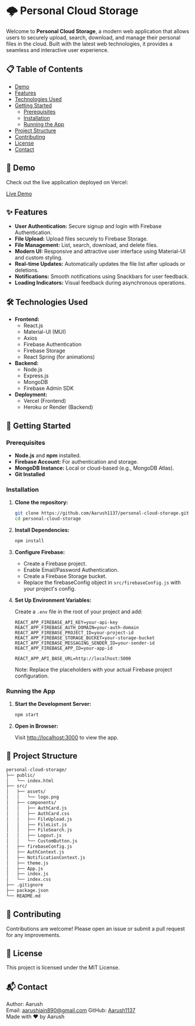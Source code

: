 
# 🌩️ Personal Cloud Storage

Welcome to **Personal Cloud Storage**, a modern web application that allows users to securely upload, search, download, and manage their personal files in the cloud. Built with the latest web technologies, it provides a seamless and interactive user experience.

## 📋 Table of Contents

- [Demo](#-demo)
- [Features](#-features)
- [Technologies Used](#-technologies-used)
- [Getting Started](#-getting-started)
  - [Prerequisites](#prerequisites)
  - [Installation](#installation)
  - [Running the App](#running-the-app)
- [Project Structure](#-project-structure)
- [Contributing](#-contributing)
- [License](#-license)
- [Contact](#-contact)

## 🚀 Demo

Check out the live application deployed on Vercel:

[Live Demo](https://your-vercel-app-url.vercel.app)

## ✨ Features

- **User Authentication:** Secure signup and login with Firebase Authentication.
- **File Upload:** Upload files securely to Firebase Storage.
- **File Management:** List, search, download, and delete files.
- **Modern UI:** Responsive and attractive user interface using Material-UI and custom styling.
- **Real-time Updates:** Automatically updates the file list after uploads or deletions.
- **Notifications:** Smooth notifications using Snackbars for user feedback.
- **Loading Indicators:** Visual feedback during asynchronous operations.

## 🛠️ Technologies Used

- **Frontend:**
  - React.js
  - Material-UI (MUI)
  - Axios
  - Firebase Authentication
  - Firebase Storage
  - React Spring (for animations)
- **Backend:**
  - Node.js
  - Express.js
  - MongoDB
  - Firebase Admin SDK
- **Deployment:**
  - Vercel (Frontend)
  - Heroku or Render (Backend)

## 🏁 Getting Started

### Prerequisites

- **Node.js** and **npm** installed.
- **Firebase Account:** For authentication and storage.
- **MongoDB Instance:** Local or cloud-based (e.g., MongoDB Atlas).
- **Git Installed**

### Installation

1. **Clone the repository:**

   ```bash
   git clone https://github.com/Aarush1137/personal-cloud-storage.git
   cd personal-cloud-storage
   ```

2. **Install Dependencies:**

   ```bash
   npm install
   ```

3. **Configure Firebase:**

   - Create a Firebase project.
   - Enable Email/Password Authentication.
   - Create a Firebase Storage bucket.
   - Replace the firebaseConfig object in `src/firebaseConfig.js` with your project's config.

4. **Set Up Environment Variables:**

   Create a `.env` file in the root of your project and add:

   ```env
   REACT_APP_FIREBASE_API_KEY=your-api-key
   REACT_APP_FIREBASE_AUTH_DOMAIN=your-auth-domain
   REACT_APP_FIREBASE_PROJECT_ID=your-project-id
   REACT_APP_FIREBASE_STORAGE_BUCKET=your-storage-bucket
   REACT_APP_FIREBASE_MESSAGING_SENDER_ID=your-sender-id
   REACT_APP_FIREBASE_APP_ID=your-app-id

   REACT_APP_API_BASE_URL=http://localhost:5000
   ```

   Note: Replace the placeholders with your actual Firebase project configuration.

### Running the App

1. **Start the Development Server:**

   ```bash
   npm start
   ```

2. **Open in Browser:**

   Visit [http://localhost:3000](http://localhost:3000) to view the app.

## 📂 Project Structure

```bash
personal-cloud-storage/
├── public/
│   └── index.html
├── src/
│   ├── assets/
│   │   └── logo.png
│   ├── components/
│   │   ├── AuthCard.js
│   │   ├── AuthCard.css
│   │   ├── FileUpload.js
│   │   ├── FileList.js
│   │   ├── FileSearch.js
│   │   ├── Logout.js
│   │   └── CustomButton.js
│   ├── firebaseConfig.js
│   ├── AuthContext.js
│   ├── NotificationContext.js
│   ├── theme.js
│   ├── App.js
│   ├── index.js
│   └── index.css
├── .gitignore
├── package.json
└── README.md
```

## 🤝 Contributing

Contributions are welcome! Please open an issue or submit a pull request for any improvements.

## 📄 License

This project is licensed under the MIT License.

## 📬 Contact

Author: Aarush  
Email: aarushjain890@gmail.com 
GitHub: [Aarush1137](https://github.com/Aarush1137)  
Made with ❤️ by Aarush

